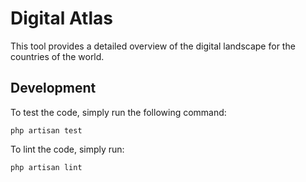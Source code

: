 # Digital Atlas

This tool provides a detailed overview of the digital landscape for the countries of the world.

## Development

To test the code, simply run the following command:

```
php artisan test
```

To lint the code, simply run:

```
php artisan lint
```
